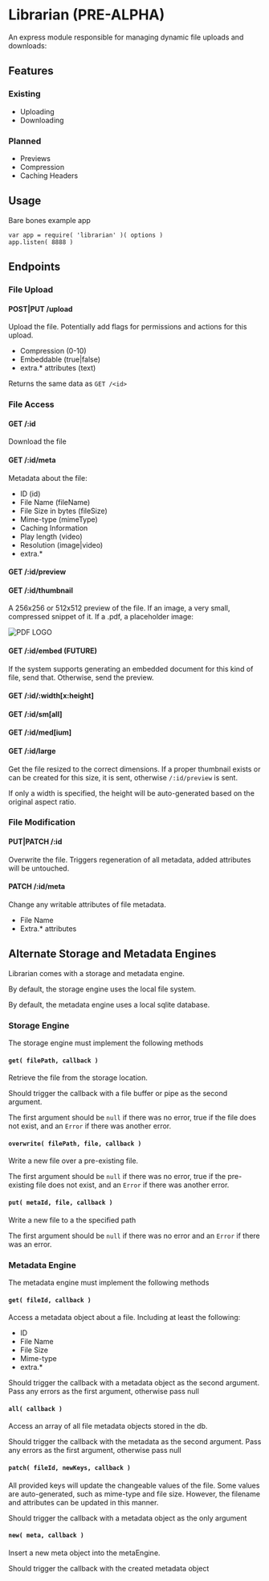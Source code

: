 # Librarian (PRE-ALPHA)

An express module responsible for managing dynamic file uploads and downloads:

## Features

### Existing
- Uploading
- Downloading

### Planned
- Previews
- Compression
- Caching Headers

## Usage

Bare bones example app
```
var app = require( 'librarian' )( options )
app.listen( 8888 )
```

## Endpoints

### File Upload

#### POST|PUT /upload

Upload the file. Potentially add flags for permissions and actions for this upload.

- Compression (0-10)
- Embeddable (true|false)
- extra.* attributes (text)

Returns the same data as `GET /<id>`

### File Access

#### GET /:id

Download the file
#### GET /:id/meta

Metadata about the file:

- ID (id)
- File Name (fileName)
- File Size in bytes (fileSize)
- Mime-type (mimeType)
- Caching Information
- Play length (video)
- Resolution (image|video)
- extra.*

#### GET /:id/preview
#### GET /:id/thumbnail

A 256x256 or 512x512 preview of the file.
If an image, a very small, compressed snippet of it. If a .pdf, a placeholder image:

![PDF LOGO](http://upload.wikimedia.org/wikipedia/commons/9/9b/Adobe_PDF_icon.png)

#### GET /:id/embed (FUTURE)

If the system supports generating an embedded document for this kind of file, send that. Otherwise, send the preview.

#### GET /:id/:width[x:height]
#### GET /:id/sm[all]
#### GET /:id/med[ium]
#### GET /:id/large

Get the file resized to the correct dimensions.
If a proper thumbnail exists or can be created for this size, it is sent, otherwise `/:id/preview` is sent.

If only a width is specified, the height will be auto-generated based on the original aspect ratio.

### File Modification

#### PUT|PATCH /:id

Overwrite the file.
Triggers regeneration of all metadata, added attributes will be untouched.

#### PATCH /:id/meta
Change any writable attributes of file metadata.

- File Name
- Extra.* attributes

## Alternate Storage and Metadata Engines

Librarian comes with a storage and metadata engine.

By default, the storage engine uses the local file system.

By default, the metadata engine uses a local sqlite database.

### Storage Engine

The storage engine must implement the following methods

#### `get( filePath, callback )`

Retrieve the file from the storage location.

Should trigger the callback with a file buffer or pipe as the second argument.

The first argument should be `null` if there was no error,
true if the file does not exist,
and an `Error` if there was another error.

#### `overwrite( filePath, file, callback )`

Write a new file over a pre-existing file.

The first argument should be `null` if there was no error,
true if the pre-existing file does not exist,
and an `Error` if there was another error.

#### `put( metaId, file, callback )`

Write a new file to a the specified path

The first argument should be `null` if there was no error
and an `Error` if there was an error.

### Metadata Engine

The metadata engine must implement the following methods

#### `get( fileId, callback )`

Access a metadata object about a file. Including at least the following:

- ID
- File Name
- File Size
- Mime-type
- extra.*

Should trigger the callback with a metadata object as the second argument.
Pass any errors as the first argument, otherwise pass null

#### `all( callback )`

Access an array of all file metadata objects stored in the db.

Should trigger the callback with the metadata as the second argument.
Pass any errors as the first argument, otherwise pass null

#### `patch( fileId, newKeys, callback )`

All provided keys will update the changeable values of the file.
Some values are auto-generated, such as mime-type and file size.
However, the filename and attributes can be updated in this manner.

Should trigger the callback with a metadata object as the only argument

#### `new( meta, callback )`

Insert a new meta object into the metaEngine.

Should trigger the callback with the created metadata object
